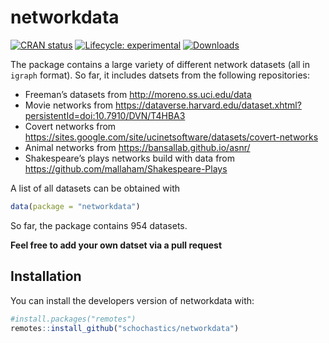 
<!-- README.md is generated from README.Rmd. Please edit that file -->

# networkdata

<!-- badges: start -->

[![CRAN
status](https://www.r-pkg.org/badges/version/networkdata)](https://cran.r-project.org/package=networkdata)
[![Lifecycle:
experimental](https://img.shields.io/badge/lifecycle-experimental-orange.svg)](https://www.tidyverse.org/lifecycle/#experimental)
[![Downloads](https://cranlogs.r-pkg.org/badges/networkdata)](https://CRAN.R-project.org/package=networkdata)
<!-- badges: end -->

The package contains a large variety of different network datasets (all
in `igraph` format). So far, it includes datsets from the following
repositories:

  - Freeman’s datasets from <http://moreno.ss.uci.edu/data>
  - Movie networks from
    <https://dataverse.harvard.edu/dataset.xhtml?persistentId=doi:10.7910/DVN/T4HBA3>
  - Covert networks from
    <https://sites.google.com/site/ucinetsoftware/datasets/covert-networks>
  - Animal networks from <https://bansallab.github.io/asnr/>
  - Shakespeare’s plays networks build with data from
    <https://github.com/mallaham/Shakespeare-Plays>

A list of all datasets can be obtained with

``` r
data(package = "networkdata")
```

So far, the package contains 954 datasets.

**Feel free to add your own datset via a pull request**

## Installation

You can install the developers version of networkdata with:

``` r
#install.packages("remotes")
remotes::install_github("schochastics/networkdata")
```
